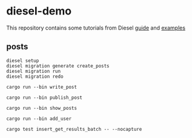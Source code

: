 # diesel-demo
This repository contains some tutorials from Diesel [guide](http://diesel.rs/guides/getting-started/) and [examples](https://github.com/diesel-rs/diesel/tree/master/examples/)

## posts
```
diesel setup
diesel migration generate create_posts
diesel migration run
diesel migration redo

```

```
cargo run --bin write_post

cargo run --bin publish_post

cargo run --bin show_posts

cargo run --bin add_user

cargo test insert_get_results_batch -- --nocapture
```